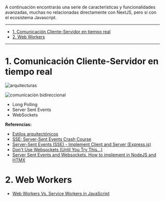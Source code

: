 
A continuación encontrarás una serie de características y funcionalidades avanzadas, muchas no relacionadas directamente con NextJS, pero sí con el ecosistema Javascript. 

---

- [1. Comunicación Cliente-Servidor en tiempo real](#1-comunicación-cliente-servidor-en-tiempo-real)
- [2. Web Workers](#2-web-workers)


---


# 1. Comunicación Cliente-Servidor en tiempo real

![arquitecturas](assets/arquitecturas.png)

![comunicación bidireccional](assets/bidireccional.png)


- Long Polling
- Server Sent Events
- WebSockets



**Referencias:**

- [Estilos arquitectónicos](https://youtu.be/vjKxkNyTfoU?si=BuVtg9ioYfPVOrbC&t=95)
- [SSE: Server-Sent Events Crash Course](https://youtu.be/4HlNv1qpZFY?si=sQ6uuZAJ97Ty4q1l)
- [Server-Sent Events (SSE) - Implement Client and Server (Express.js)](https://www.youtube.com/watch?v=piEYV-fsYbA)
- [Don't Use Websockets (Until You Try This…)](https://youtu.be/6QnTNKOJk5A?si=QB2nEo8kHj6pddMJ)
- [Server Sent Events and Websockets. How to implement in NodeJS and HTMX](https://youtu.be/aPrrfVs9mDc?si=xC2RCy3208LDKRFf)


# 2. Web Workers

- [Web Workers Vs. Service Workers in JavaScript](https://www.dhiwise.com/post/web-workers-vs-service-workers-in-javascript)